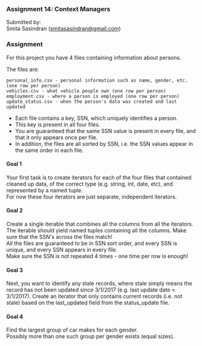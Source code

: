 ### Assignment 14: Context Managers

Submitted by:   
Smita Sasindran (smitasasindran@gmail.com)


### Assignment
For this project you have 4 files containing information about persons.

The files are:

    personal_info.csv - personal information such as name, gender, etc. (one row per person)
    vehicles.csv - what vehicle people own (one row per person)
    employment.csv - where a person is employed (one row per person)
    update_status.csv - when the person's data was created and last updated

- Each file contains a key, SSN, which uniquely identifies a person. 
- This key is present in all four files.
- You are guaranteed that the same SSN value is present in every file, and that it only appears once per file.
- In addition, the files are all sorted by SSN, i.e. the SSN values appear in the same order in each file.

#### Goal 1
Your first task is to create iterators for each of the four files that contained cleaned up data, of the correct type (e.g. string, int, date, etc), and represented by a named tuple.   
For now these four iterators are just separate, independent iterators.

#### Goal 2
Create a single iterable that combines all the columns from all the iterators.  
The iterable should yield named tuples containing all the columns. Make sure that the SSN's across the files match!  
All the files are guaranteed to be in SSN sort order, and every SSN is unique, and every SSN appears in every file.    
Make sure the SSN is not repeated 4 times - one time per row is enough!

#### Goal 3
Next, you want to identify any stale records, where stale simply means the record has not been updated since 3/1/2017 (e.g. last update date < 3/1/2017). Create an iterator that only contains current records (i.e. not stale) based on the last_updated field from the status_update file.

#### Goal 4
Find the largest group of car makes for each gender.   
Possibly more than one such group per gender exists (equal sizes).
